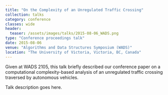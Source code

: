 ```yaml
---
title: "On the Complexity of an Unregulated Traffic Crossing"
collection: talks
category: conference
classes: wide
header: 
  teaser: /assets/images/talks/2015-08-06_WADS.png
type: "Conference proceedings talk"
date: 2015-08-06
venue: "Algorithms and Data Structures Symposium (WADS)"
location: "The University of Victoria, Victoria, BC, Canada"
---
```


Given at WADS 2105, this talk briefly described our conference paper on a computational complexity-based analysis of an unregulated traffic crossing traversed by autonomous vehicles.

Talk description goes here.